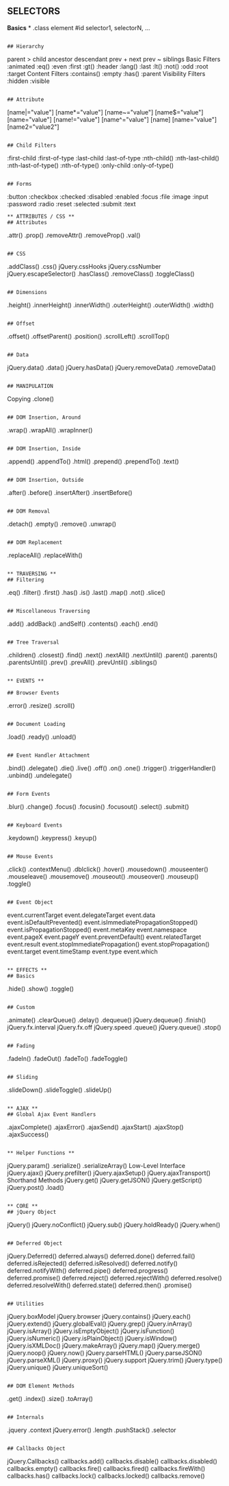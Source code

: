 
## SELECTORS
**Basics**
*
.class
element
#id
selector1, selectorN, ...
```

## Hierarchy
```
parent &gt; child
ancestor descendant
prev + next
prev ~ siblings
Basic Filters
:animated
:eq()
:even
:first
:gt()
:header
:lang()
:last
:lt()
:not()
:odd
:root
:target
Content Filters
:contains()
:empty
:has()
:parent
Visibility Filters
:hidden
:visible
```

## Attribute
```
[name|="value"]
[name*="value"]
[name~="value"]
[name$="value"]
[name="value"]
[name!="value"]
[name^="value"]
[name]
[name="value"][name2="value2"]
```

## Child Filters
```
:first-child
:first-of-type
:last-child
:last-of-type
:nth-child()
:nth-last-child()
:nth-last-of-type()
:nth-of-type()
:only-child
:only-of-type()
```

## Forms
```
:button
:checkbox
:checked
:disabled
:enabled
:focus
:file
:image
:input
:password
:radio
:reset
:selected
:submit
:text
```
** ATTRIBUTES / CSS **
## Attributes
```
.attr()
.prop()
.removeAttr()
.removeProp()
.val()
```

## CSS
```
.addClass()
.css()
jQuery.cssHooks
jQuery.cssNumber
jQuery.escapeSelector()
.hasClass()
.removeClass()
.toggleClass()
```

## Dimensions
```
.height()
.innerHeight()
.innerWidth()
.outerHeight()
.outerWidth()
.width()
```

## Offset
```
.offset()
.offsetParent()
.position()
.scrollLeft()
.scrollTop()
```

## Data
```
jQuery.data()
.data()
jQuery.hasData()
jQuery.removeData()
.removeData()
```

## MANIPULATION
```
Copying
.clone()
```

## DOM Insertion, Around
```
.wrap()
.wrapAll()
.wrapInner()
```

## DOM Insertion, Inside
```
.append()
.appendTo()
.html()
.prepend()
.prependTo()
.text()
```

## DOM Insertion, Outside
```
.after()
.before()
.insertAfter()
.insertBefore()
```

## DOM Removal
```
.detach()
.empty()
.remove()
.unwrap()
```

## DOM Replacement
```
.replaceAll()
.replaceWith()
```

** TRAVERSING **
## Filtering
```
.eq()
.filter()
.first()
.has()
.is()
.last()
.map()
.not()
.slice()
```

## Miscellaneous Traversing
```
.add()
.addBack()
.andSelf()
.contents()
.each()
.end()
```

## Tree Traversal
```
.children()
.closest()
.find()
.next()
.nextAll()
.nextUntil()
.parent()
.parents()
.parentsUntil()
.prev()
.prevAll()
.prevUntil()
.siblings()
```

** EVENTS **

## Browser Events
```
.error()
.resize()
.scroll()
```

## Document Loading
```
.load()
.ready()
.unload()
```

## Event Handler Attachment
```
.bind()
.delegate()
.die()
.live()
.off()
.on()
.one()
.trigger()
.triggerHandler()
.unbind()
.undelegate()
```

## Form Events
```
.blur()
.change()
.focus()
.focusin()
.focusout()
.select()
.submit()
```

## Keyboard Events
```
.keydown()
.keypress()
.keyup()
```

## Mouse Events
```
.click()
.contextMenu()
.dblclick()
.hover()
.mousedown()
.mouseenter()
.mouseleave()
.mousemove()
.mouseout()
.mouseover()
.mouseup()
.toggle()
```

## Event Object
```
event.currentTarget
event.delegateTarget
event.data
event.isDefaultPrevented()
event.isImmediatePropagationStopped()
event.isPropagationStopped()
event.metaKey
event.namespace
event.pageX
event.pageY
event.preventDefault()
event.relatedTarget
event.result
event.stopImmediatePropagation()
event.stopPropagation()
event.target
event.timeStamp
event.type
event.which
```

** EFFECTS **
## Basics
```
.hide()
.show()
.toggle()
```

## Custom
```
.animate()
.clearQueue()
.delay()
.dequeue()
jQuery.dequeue()
.finish()
jQuery.fx.interval
jQuery.fx.off
jQuery.speed
.queue()
jQuery.queue()
.stop()
```

## Fading
```
.fadeIn()
.fadeOut()
.fadeTo()
.fadeToggle()
```

## Sliding
```
.slideDown()
.slideToggle()
.slideUp()
```

** AJAX **
## Global Ajax Event Handlers
```
.ajaxComplete()
.ajaxError()
.ajaxSend()
.ajaxStart()
.ajaxStop()
.ajaxSuccess()
```

** Helper Functions **
```
jQuery.param()
.serialize()
.serializeArray()
Low-Level Interface
jQuery.ajax()
jQuery.prefilter()
jQuery.ajaxSetup()
jQuery.ajaxTransport()
Shorthand Methods
jQuery.get()
jQuery.getJSON()
jQuery.getScript()
jQuery.post()
.load()
```

** CORE **
## jQuery Object
```
jQuery()
jQuery.noConflict()
jQuery.sub()
jQuery.holdReady()
jQuery.when()
```

## Deferred Object
```
jQuery.Deferred()
deferred.always()
deferred.done()
deferred.fail()
deferred.isRejected()
deferred.isResolved()
deferred.notify()
deferred.notifyWith()
deferred.pipe()
deferred.progress()
deferred.promise()
deferred.reject()
deferred.rejectWith()
deferred.resolve()
deferred.resolveWith()
deferred.state()
deferred.then()
.promise()
```

## Utilities
```
jQuery.boxModel
jQuery.browser
jQuery.contains()
jQuery.each()
jQuery.extend()
jQuery.globalEval()
jQuery.grep()
jQuery.inArray()
jQuery.isArray()
jQuery.isEmptyObject()
jQuery.isFunction()
jQuery.isNumeric()
jQuery.isPlainObject()
jQuery.isWindow()
jQuery.isXMLDoc()
jQuery.makeArray()
jQuery.map()
jQuery.merge()
jQuery.noop()
jQuery.now()
jQuery.parseHTML()
jQuery.parseJSON()
jQuery.parseXML()
jQuery.proxy()
jQuery.support
jQuery.trim()
jQuery.type()
jQuery.unique()
jQuery.uniqueSort()
```

## DOM Element Methods
```
.get()
.index()
.size()
.toArray()
```

## Internals
```
.jquery
.context
jQuery.error()
.length
.pushStack()
.selector
```

## Callbacks Object
```
jQuery.Callbacks()
callbacks.add()
callbacks.disable()
callbacks.disabled()
callbacks.empty()
callbacks.fire()
callbacks.fired()
callbacks.fireWith()
callbacks.has()
callbacks.lock()
callbacks.locked()
callbacks.remove()
```